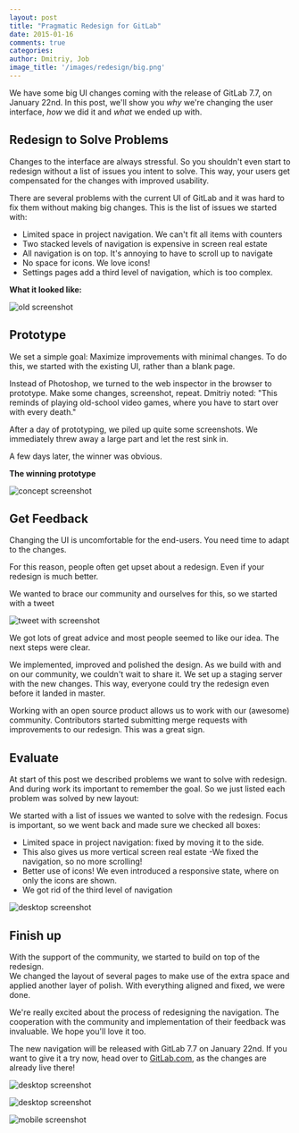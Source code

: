 ```yaml
---
layout: post
title: "Pragmatic Redesign for GitLab"
date: 2015-01-16
comments: true
categories:
author: Dmitriy, Job
image_title: '/images/redesign/big.png'
---
```


We have some big UI changes coming with the release of GitLab 7.7, on January 22nd.
In this post, we'll show you _why_ we're changing the user interface, _how_ we did it and _what_ we ended up with.

<!-- more -->

## Redesign to Solve Problems

Changes to the interface are always stressful. So you shouldn't even start to redesign without a list of issues you intent to solve. This way, your users get compensated for the changes with improved usability.

There are several problems with the current UI of GitLab and it was hard to fix them without making big changes.
This is the list of issues we started with:

- Limited space in project navigation. We can't fit all items with counters
- Two stacked levels of navigation is expensive in screen real estate
- All navigation is on top. It's annoying to have to scroll up to navigate
- No space for icons. We love icons!
- Settings pages add a third level of navigation, which is too complex.

__What it looked like:__

![old screenshot](/images/redesign/old.png)


## Prototype

We set a simple goal: Maximize improvements with minimal changes. To do this, we started with the existing UI, rather than a blank page.

Instead of Photoshop, we turned to the web inspector in the browser to prototype. Make some changes, screenshot, repeat. Dmitriy noted: "This reminds of playing old-school video games, where you have to start over with every death."

After a day of prototyping, we piled up quite some screenshots. We immediately threw away a large part and let the rest sink in.

A few days later, the winner was obvious.

__The winning prototype__

![concept screenshot](/images/redesign/winner.png)


## Get Feedback

Changing the UI is uncomfortable for the end-users.
You need time to adapt to the changes.

For this reason, people often get upset about a redesign.
Even if your redesign is much better.

We wanted to brace our community and ourselves for this,
so we started with a tweet

![tweet with screenshot](/images/redesign/tweet.png)

We got lots of great advice and most people seemed to like our idea.
The next steps were clear.

We implemented, improved and polished the design.
As we build with and on our community, we couldn't wait to share it.
We set up a staging server with the new changes.
This way, everyone could try the redesign even before it landed in master.

Working with an open source product allows us to work with our (awesome) community.
Contributors started submitting merge requests with improvements to our redesign.
This was a great sign.

## Evaluate

At start of this post we described problems we want to solve with redesign.
And during work its important to remember the goal.
So we just listed each problem was solved by new layout:

We started with a list of issues we wanted to solve with the redesign. Focus is important, so we went back and made sure we checked all boxes:

- Limited space in project navigation: fixed by moving it to the side.
- This also gives us more vertical screen real estate
-We fixed the navigation, so no more scrolling!
- Better use of icons! We even introduced a responsive state, where on only the icons are shown.
- We got rid of the third level of navigation

![desktop screenshot](/images/redesign/final3.png)

## Finish up

With the support of the community, we started to build on top of the redesign.  
We changed the layout of several pages to make use of the extra space
and applied another layer of polish.
With everything aligned and fixed, we were done.

We're really excited about the process of redesigning the navigation.
The cooperation with the community and implementation of their feedback was invaluable.
We hope you'll love it too.

The new navigation will be released with GitLab 7.7 on January 22nd.
If you want to give it a try now, head over to [GitLab.com](https://gitlab.com/users/sign_up),
as the changes are already live there!

![desktop screenshot](/images/redesign/final1.png)

![desktop screenshot](/images/redesign/final2.png)

![mobile screenshot](/images/redesign/final_mobile.png)
